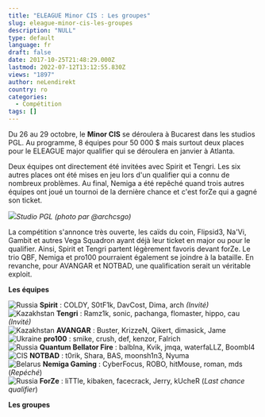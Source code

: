 ```yaml
---
title: "ELEAGUE Minor CIS : Les groupes"
slug: eleague-minor-cis-les-groupes
description: "NULL"
type: default
language: fr
draft: false
date: 2017-10-25T21:48:29.000Z
lastmod: 2022-07-12T13:12:55.830Z
views: "1897"
author: neLendirekt
country: ro
categories:
  - Compétition
tags: []
---
```

Du 26 au 29 octobre, le **Minor CIS** se déroulera à Bucarest dans les studios PGL. Au programme, 8 équipes pour 50 000 $ mais surtout deux places pour le ELEAGUE major qualifier qui se déroulera en janvier à Atlanta. 

Deux équipes ont directement été invitées avec Spirit et Tengri. Les six autres places ont été mises en jeu lors d'un qualifier qui a connu de nombreux problèmes. Au final, Nemiga a été repêché quand trois autres équipes ont joué un tournoi de la dernière chance et c'est forZe qui a gagné son ticket.

![](/images/articles/59f0fdb902623/images/Y0ysaVbXdXmeYYZTWMxOTWyhMSKnU34b9BXRmiJd.jpeg)_Studio PGL (photo par @archcsgo)_

La compétition s'annonce très ouverte, les caïds du coin, Flipsid3, Na'Vi, Gambit et autres Vega Squadron ayant déjà leur ticket en major ou pour le qualifier. Ainsi, Spirit et Tengri partent légèrement favoris devant forZe. Le trio QBF, Nemiga et pro100 pourraient également se joindre à la bataille. En revanche, pour AVANGAR et NOTBAD, une qualification serait un véritable exploit.

**Les équipes**

![Russia](/images/countries/ru.svg)⁠ **Spirit** : COLDY, S0tF1k, DavCost, Dima, arch _(Invité)_  
![Kazakhstan](/images/countries/kz.svg)⁠ **Tengri** : Ramz1k, sonic, pachanga, flomaster, hippo, cau _(Invité)_  
![Kazakhstan](/images/countries/kz.svg)⁠ **AVANGAR** : Buster, KrizzeN, Qikert, dimasick, Jame  
![Ukraine](/images/countries/ua.svg)⁠ **pro100** : smike, crush, def, kenzor, Falrich  
![Russia](/images/countries/ru.svg)⁠ **Quantum Bellator Fire** : balblna, Kvik, jmqa, waterfaLLZ, Boombl4  
![CIS](/images/countries/cs.svg)⁠ **NOTBAD** : t0rik, Shara, BAS, moonsh1n3, Nyuma  
![Belarus](/images/countries/by.svg)⁠ **Nemiga Gaming** : CyberFocus, ROBO, hitMouse, roman, mds (_Repéché_)  
![Russia](/images/countries/ru.svg)⁠ **ForZe** : liTTle, kibaken, facecrack, Jerry, kUcheR (_Last chance qualifier_)

**Les groupes**

  

